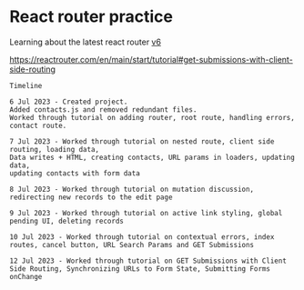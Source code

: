 # React router practice

Learning about the latest react router [v6](https://reactrouter.com/en/main/start/tutorial)

https://reactrouter.com/en/main/start/tutorial#get-submissions-with-client-side-routing

```
Timeline

6 Jul 2023 - Created project.
Added contacts.js and removed redundant files.
Worked through tutorial on adding router, root route, handling errors, contact route.

7 Jul 2023 - Worked through tutorial on nested route, client side routing, loading data,
Data writes + HTML, creating contacts, URL params in loaders, updating data,
updating contacts with form data

8 Jul 2023 - Worked through tutorial on mutation discussion, redirecting new records to the edit page

9 Jul 2023 - Worked through tutorial on active link styling, global pending UI, deleting records

10 Jul 2023 - Worked through tutorial on contextual errors, index routes, cancel button, URL Search Params and GET Submissions

12 Jul 2023 - Worked through tutorial on GET Submissions with Client Side Routing, Synchronizing URLs to Form State, Submitting Forms onChange


```

